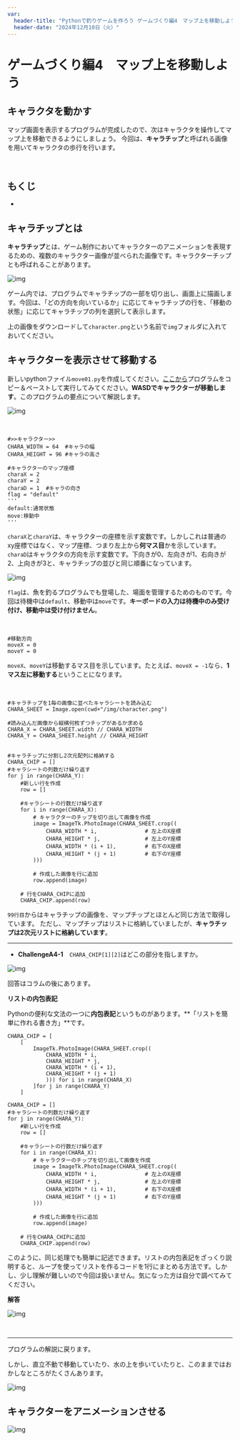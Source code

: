 ```yaml
---
var:
  header-title: "Pythonで釣りゲームを作ろう ゲームづくり編4　マップ上を移動しよう"
  header-date: "2024年12月10日（火）"
---
```


# ゲームづくり編4　マップ上を移動しよう

## キャラクタを動かす

マップ画面を表示するプログラムが完成したので、次はキャラクタを操作してマップ上を移動できるようにしましょう。
今回は、**キャラチップ**と呼ばれる画像を用いてキャラクタの歩行を行います。

<br>

## もくじ
- [](advance04.html#)


## キャラチップとは

**キャラチップ**とは、ゲーム制作においてキャラクターのアニメーションを表現するための、複数のキャラクター画像が並べられた画像です。キャラクターチップとも呼ばれることがあります。

![img](./figs/104/character.png)


ゲーム内では、プログラムでキャラチップの一部を切り出し、画面上に描画します。今回は、「どの方向を向いているか」に応じてキャラチップの行を、「移動の状態」に応じてキャラチップの列を選択して表示します。

上の画像をダウンロードして`character.png`という名前で`img`フォルダに入れておいてください。

## キャラクターを表示させて移動する

新しいpythonファイル`move01.py`を作成してください。[ここから](https://github.com/k-768/PythonGameProgramming/blob/main/programs/move01.py
)プログラムをコピー＆ペーストして実行してみてください。**WASDでキャラクターが移動します**。このプログラムの要点について解説します。

![img](./figs/104/walk.gif)

<br>


```python{.numberLines startFrom=76 caption="move01.py"}
#>>キャラクター>>
CHARA_WIDTH = 64  #キャラの幅
CHARA_HEIGHT = 96 #キャラの高さ

#キャラクターのマップ座標
charaX = 2 
charaY = 2 
charaD = 1  #キャラの向き
flag = "default"
'''
default:通常状態
move:移動中
'''
```

`charaX`と`charaY`は、キャラクターの座標を示す変数です。しかしこれは普通のxy座標ではなく、マップ座標、つまり左上から**何マス目**かを示しています。
`charaD`はキャラクタの方向を示す変数です。下向きが0、左向きが1、右向きが2、上向きが3と、キャラチップの並びと同じ順番になっています。

![img](./figs/104/charaD.png)

`flag`は、魚を釣るプログラムでも登場した、場面を管理するためのものです。今回は待機中は`default`、移動中は`move`です。**キーボードの入力は待機中のみ受け付け、移動中は受け付けません**。

<br>

```python{.numberLines startFrom=95 caption="move01.py"}
#移動方向
moveX = 0
moveY = 0
```
`moveX`、`moveY`は移動するマス目を示しています。たとえば、`moveX = -1`なら、**1マス左に移動する**ということになります。

<br>


```python{.numberLines startFrom=99 caption="move01.py"}
#キャラチップを1毎の画像に並べたキャラシートを読み込む
CHARA_SHEET = Image.open(cwd+"/img/character.png")

#読み込んだ画像から縦横何枚ずつチップがあるか求める
CHARA_X = CHARA_SHEET.width // CHARA_WIDTH
CHARA_Y = CHARA_SHEET.height // CHARA_HEIGHT


#キャラチップに分割し2次元配列に格納する
CHARA_CHIP = []
#キャラシートの列数だけ繰り返す
for j in range(CHARA_Y): 
    #新しい行を作成
    row = []
    
    #キャラシートの行数だけ繰り返す
    for i in range(CHARA_X): 
        # キャラクターのチップを切り出して画像を作成
        image = ImageTk.PhotoImage(CHARA_SHEET.crop((
            CHARA_WIDTH * i,               # 左上のX座標
            CHARA_HEIGHT * j,              # 左上のY座標
            CHARA_WIDTH * (i + 1),         # 右下のX座標
            CHARA_HEIGHT * (j + 1)         # 右下のY座標
        )))
        
        # 作成した画像を行に追加
        row.append(image)
    
    # 行をCHARA_CHIPに追加
    CHARA_CHIP.append(row)
```

`99行目`からはキャラチップの画像を、マップチップとほとんど同じ方法で取得しています。
ただし、マップチップはリストに格納していましたが、**キャラチップは2次元リストに格納しています**。


---

- **ChallengeA4-1**　`CHARA_CHIP[1][2]`はどこの部分を指しますか。

![img](./figs/104/character.png)


回答はコラムの後にあります。

<div class="note type-tips">

**リストの内包表記**

Pythonの便利な文法の一つに**内包表記**というものがあります。**「リストを簡単に作れる書き方」**です。

```python{.numberLines startFrom=1 caption="リストの内包表記"}
CHARA_CHIP = [
    [
        ImageTk.PhotoImage(CHARA_SHEET.crop((
            CHARA_WIDTH * i,
            CHARA_HEIGHT * j,
            CHARA_WIDTH * (i + 1),
            CHARA_HEIGHT * (j + 1)
            ))) for i in range(CHARA_X)
        ]for j in range(CHARA_Y)
    ]
```

```python{.numberLines startFrom=1 caption="リストの内包表記を使わない場合"}
CHARA_CHIP = []
#キャラシートの列数だけ繰り返す
for j in range(CHARA_Y): 
    #新しい行を作成
    row = []
    
    #キャラシートの行数だけ繰り返す
    for i in range(CHARA_X): 
        # キャラクターのチップを切り出して画像を作成
        image = ImageTk.PhotoImage(CHARA_SHEET.crop((
            CHARA_WIDTH * i,               # 左上のX座標
            CHARA_HEIGHT * j,              # 左上のY座標
            CHARA_WIDTH * (i + 1),         # 右下のX座標
            CHARA_HEIGHT * (j + 1)         # 右下のY座標
        )))
        
        # 作成した画像を行に追加
        row.append(image)
    
    # 行をCHARA_CHIPに追加
    CHARA_CHIP.append(row)
```

このように、同じ処理でも簡単に記述できます。リストの内包表記をざっくり説明すると、ループを使ってリストを作るコードを1行にまとめる方法です。しかし、少し理解が難しいので今回は扱いません。気になった方は自分で調べてみてください。

</div>

**<i class="fa-solid fa-check"></i>解答**

![img](./figs/104/ans.png)

<br>

---

プログラムの解説に戻ります。



しかし、直立不動で移動していたり、水の上を歩いていたりと、このままではおかしなところがたくさんあります。

![img](./figs/104/walk.gif)



## キャラクターをアニメーションさせる


![img](./figs/104/walk.png)


